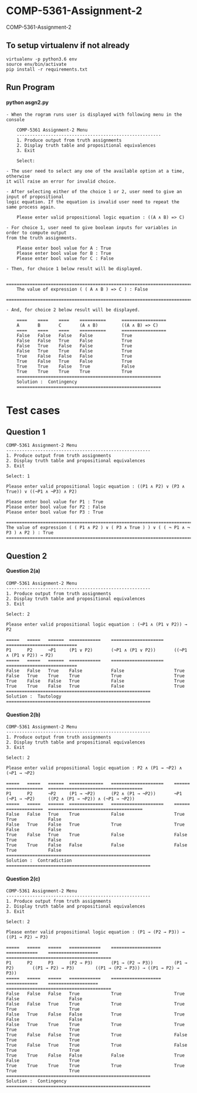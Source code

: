 # COMP-5361-Assignment-2
COMP-5361-Assignment-2

## To setup virtualenv if not already
    
    virtualenv -p python3.6 env
    source env/bin/activate
    pip install -r requirements.txt

## Run Program
#### python asgn2.py
    
    - When the rogram runs user is displayed with following menu in the console
    
        COMP-5361 Assignment-2 Menu
        -------------------------------------------------------
        1. Produce output from truth assignments
        2. Display truth table and propositional equivalences
        3. Exit
        
        Select:
        
    - The user need to select any one of the available option at a time, otherwise 
    it will raise an error for invalid choice.
     
    - After selecting either of the choice 1 or 2, user need to give an input of propositional 
    logic equation. If the equation is invalid user need to repeat the same process again.
      
        Please enter valid propositional logic equation : ((A ∧ B) => C)
      
    - For choice 1, user need to give boolean inputs for variables in order to compute output 
    from the truth assignments.

        Please enter bool value for A : True
        Please enter bool value for B : True
        Please enter bool value for C : False

    - Then, for choice 1 below result will be displayed.

        ===============================================================================================
        The value of expression ( ( A ∧ B ) => C ) : False
        ===============================================================================================
        
    - And, for choice 2 below result will be displayed.
        
        ====    ====    ====    ==========      =================
        A       B       C       (A ∧ B)         ((A ∧ B) => C)   
        ====    ====    ====    ==========      =================
        False   False   False   False           True             
        False   False   True    False           True             
        False   True    False   False           True             
        False   True    True    False           True             
        True    False   False   False           True             
        True    False   True    False           True             
        True    True    False   True            False            
        True    True    True    True            True             
        =======================================================
        Solution :  Contingency
        =======================================================



# Test cases
## Question 1

    COMP-5361 Assignment-2 Menu
    -------------------------------------------------------
    1. Produce output from truth assignments
    2. Display truth table and propositional equivalences
    3. Exit

    Select: 1

    Please enter valid propositional logic equation : ((P1 ∧ P2) ∨ (P3 ∧ True)) ∨ ((¬P1 ∧ ¬P3) ∧ P2)

    Please enter bool value for P1 : True
    Please enter bool value for P2 : False
    Please enter bool value for P3 : True

    ===============================================================================================
    The value of expression ( ( P1 ∧ P2 ) ∨ ( P3 ∧ True ) ) ∨ ( ( ¬ P1 ∧ ¬ P3 ) ∧ P2 ) : True
    ===============================================================================================
    
  
  ## Question 2
  #### Question 2(a)
  
    COMP-5361 Assignment-2 Menu
    -------------------------------------------------------
    1. Produce output from truth assignments
    2. Display truth table and propositional equivalences
    3. Exit

    Select: 2

    Please enter valid propositional logic equation : (¬P1 ∧ (P1 ∨ P2)) → P2

    =====   =====   ======  ============    ====================    ===========================
    P1      P2      ¬P1     (P1 ∨ P2)       (¬P1 ∧ (P1 ∨ P2))       ((¬P1 ∧ (P1 ∨ P2)) → P2)   
    =====   =====   ======  ============    ====================    ===========================
    False   False   True    False           False                   True                       
    False   True    True    True            True                    True                       
    True    False   False   True            False                   True                       
    True    True    False   True            False                   True                       
    =======================================================
    Solution :  Tautology
    =======================================================


#### Question 2(b)

    COMP-5361 Assignment-2 Menu
    -------------------------------------------------------
    1. Produce output from truth assignments
    2. Display truth table and propositional equivalences
    3. Exit

    Select: 2

    Please enter valid propositional logic equation : P2 ∧ (P1 → ¬P2) ∧ (¬P1 → ¬P2)

    =====   =====   ======  =============   ====================    ======  ==============  ====================================
    P1      P2      ¬P2     (P1 → ¬P2)      (P2 ∧ (P1 → ¬P2))       ¬P1     (¬P1 → ¬P2)     ((P2 ∧ (P1 → ¬P2)) ∧ (¬P1 → ¬P2))   
    =====   =====   ======  =============   ====================    ======  ==============  ====================================
    False   False   True    True            False                   True    True            False                               
    False   True    False   True            True                    True    False           False                               
    True    False   True    True            False                   False   True            False                               
    True    True    False   False           False                   False   True            False                               
    =======================================================
    Solution :  Contradiction
    =======================================================



#### Question 2(c)
    
    COMP-5361 Assignment-2 Menu
    -------------------------------------------------------
    1. Produce output from truth assignments
    2. Display truth table and propositional equivalences
    3. Exit

    Select: 2

    Please enter valid propositional logic equation : (P1 → (P2 → P3)) → ((P1 → P2) → P3)

    =====   =====   =====   ============    ===================     ============    ===================     ========================================
    P1      P2      P3      (P2 → P3)       (P1 → (P2 → P3))        (P1 → P2)       ((P1 → P2) → P3)        ((P1 → (P2 → P3)) → ((P1 → P2) → P3))   
    =====   =====   =====   ============    ===================     ============    ===================     ========================================
    False   False   False   True            True                    True            False                   False                                   
    False   False   True    True            True                    True            True                    True                                    
    False   True    False   False           True                    True            False                   False                                   
    False   True    True    True            True                    True            True                    True                                    
    True    False   False   True            True                    False           True                    True                                    
    True    False   True    True            True                    False           True                    True                                    
    True    True    False   False           False                   True            False                   True                                    
    True    True    True    True            True                    True            True                    True                                    
    =======================================================
    Solution :  Contingency
    =======================================================

